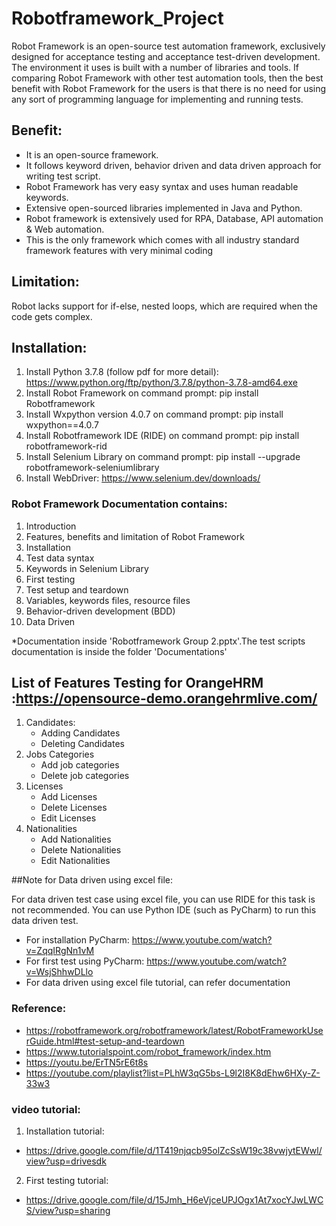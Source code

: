 # Robotframework_Project

Robot Framework is an open-source test automation framework, exclusively designed for acceptance testing and acceptance test-driven development. The environment it uses is built with a number of libraries and tools. If comparing Robot Framework with other test automation tools, then the best benefit with Robot Framework for the users is that there is no need for using any sort of programming language for implementing and running tests.

## Benefit:

- It is an open-source framework.
- It follows keyword driven, behavior driven and data driven approach for writing test script.
- Robot Framework has very easy syntax and uses human readable keywords.
- Extensive open-sourced libraries implemented in Java and Python.
- Robot framework is extensively used for RPA, Database, API automation & Web automation.
- This is the only framework which comes with all industry standard framework features with very minimal coding

## Limitation:

Robot lacks support for if-else, nested loops, which are required when the code gets complex.

## Installation:

1. Install Python 3.7.8 (follow pdf for more detail):
   https://www.python.org/ftp/python/3.7.8/python-3.7.8-amd64.exe
2. Install Robot Framework on command prompt:
   pip install Robotframework
3. Install Wxpython version 4.0.7 on command prompt:
   pip install wxpython==4.0.7
4. Install Robotframework IDE (RIDE) on command prompt:
   pip install robotframework-rid
5. Install Selenium Library on command prompt:
   pip install --upgrade robotframework-seleniumlibrary
6. Install WebDriver:
   https://www.selenium.dev/downloads/

### Robot Framework Documentation contains:

1. Introduction
2. Features, benefits and limitation of Robot Framework
3. Installation
4. Test data syntax​
5. Keywords in Selenium Library ​
6. First testing
7. Test setup and teardown
8. Variables, keywords files, resource files
9. Behavior-driven development (BDD)
10. Data Driven

\*Documentation inside 'Robotframework Group 2.pptx'.The test scripts documentation is inside the folder 'Documentations'

## List of Features Testing for OrangeHRM :https://opensource-demo.orangehrmlive.com/

1. Candidates:
   - Adding Candidates
   - Deleting Candidates
2. Jobs Categories
   - Add job categories
   - Delete job categories
3. Licenses
   - Add Licenses
   - Delete Licenses
   - Edit Licenses
4. Nationalities
   - Add Nationalities
   - Delete Nationalities
   - Edit Nationalities
   
   
##Note for Data driven using excel file:

For data driven test case using excel file, you can use RIDE for this task is not recommended. You can use Python IDE (such as PyCharm) to run this data driven test. 
- For installation PyCharm: https://www.youtube.com/watch?v=ZqqIRgNn1vM
- For first test using PyCharm: https://www.youtube.com/watch?v=WsjShhwDLlo
- For data driven using excel file tutorial, can refer documentation

### Reference:

- https://robotframework.org/robotframework/latest/RobotFrameworkUserGuide.html#test-setup-and-teardown
- https://www.tutorialspoint.com/robot_framework/index.htm​
- https://youtu.be/ErTN5rE6t8s​
- https://youtube.com/playlist?list=PLhW3qG5bs-L9l2I8K8dEhw6HXy-Z-33w3​

### video tutorial:

1. Installation tutorial:

- https://drive.google.com/file/d/1T419njqcb95olZcSsW19c38vwjytEWwl/view?usp=drivesdk

2. First testing tutorial:

- https://drive.google.com/file/d/15Jmh_H6eVjceUPJOgx1At7xocYJwLWCS/view?usp=sharing
